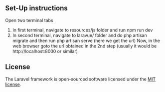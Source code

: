 ## Set-Up instructions

Open two terminal tabs
1) In first terminal, navigate to resources/js folder and run npm run dev
2) In second terminal, navigate to laravue/ folder and do php artisan migrate
   and then run php artisan serve (here we get the url)
   Now, in the web browser goto the url obtained in the 2nd step (usually it would be http://localhost:8000 or similar) 

## License

The Laravel framework is open-sourced software licensed under the [MIT license](https://opensource.org/licenses/MIT).
